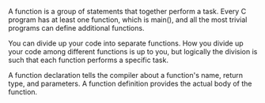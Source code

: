 A function is a group of statements that together perform a task. Every C program has at least one function, which is main(), and all the most trivial programs can define additional functions.

You can divide up your code into separate functions. How you divide up your code among different functions is up to you, but logically the division is such that each function performs a specific task.

A function declaration tells the compiler about a function's name, return type, and parameters. A function definition provides the actual body of the function.

